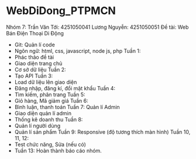 # WebDiDong_PTPMCN
Nhóm 7: Trần Văn Tới: 4251050041
	       Lương Nguyễn: 4251050051
Đề tài: Web Bán Điện Thoại Di Động
-	Git: Quản lí code
-	Ngôn ngữ: html, css, javascript, node js, php
Tuần 1: 
- Phác thảo đề tài
- Giao diện trang chủ
- Cơ sở dữ liệu
Tuần 2: 
-	Tạo API
Tuần 3:
-	Load dữ liệu lên giao diện
-	Đăng nhập, đăng kí, đổi mật khẩu
Tuần 4: 
-	Tìm kiếm, phân trang
Tuần 5: 
-	Giỏ hàng, Mã giảm giá
Tuần 6: 
-	Bình luận, thanh toán
Tuần 7: Quản lí Admin
-	Giao diện quản lí admin
-	Thống kê doanh thu
Tuần 8: 
-	Quản lí người dùng
-	Quản lí sản phẩm
Tuần 9: 
	Responsive (độ tương thích màn hình)
Tuần 10, 11, 12: 
-	Test chức năng,  Sửa (nếu có)
-	Tuần 13: Hoàn thành báo cáo nhóm.
		


